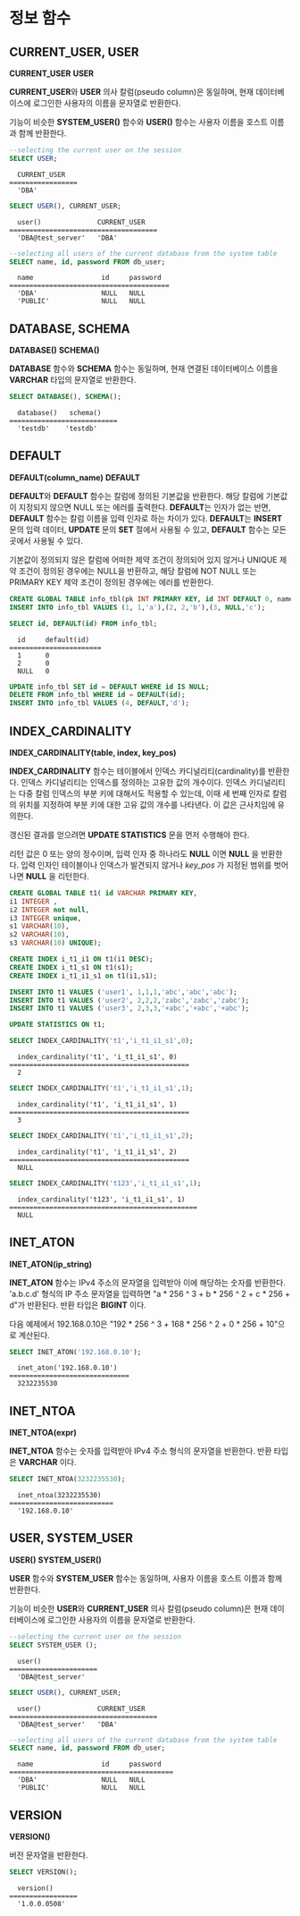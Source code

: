 정보 함수
=========

CURRENT_USER, USER
-------------------
**CURRENT_USER**
**USER**

**CURRENT_USER**와 **USER** 의사 칼럼(pseudo column)은 동일하며, 현재 데이터베이스에 로그인한 사용자의 이름을 문자열로 반환한다.

기능이 비슷한 **SYSTEM_USER()** 함수와 **USER()** 함수는 사용자 이름을 호스트 이름과 함께 반환한다.

``` sql
--selecting the current user on the session
SELECT USER;
```
```
  CURRENT_USER   
=================
  'DBA'          
```

``` sql
SELECT USER(), CURRENT_USER;
```
```
  user()              CURRENT_USER   
=====================================
  'DBA@test_server'   'DBA'          
```

``` sql
--selecting all users of the current database from the system table
SELECT name, id, password FROM db_user;
```
```
  name                 id     password
========================================
  'DBA'                NULL   NULL
  'PUBLIC'             NULL   NULL
```

DATABASE, SCHEMA
----------------

**DATABASE()**
**SCHEMA()**

**DATABASE** 함수와 **SCHEMA** 함수는 동일하며, 현재 연결된 데이터베이스 이름을 **VARCHAR** 타입의 문자열로 반환한다.

``` sql
SELECT DATABASE(), SCHEMA();
```
```
  database()   schema()    
===========================
  'testdb'    'testdb'   
```

DEFAULT
-------

**DEFAULT(column_name)**
**DEFAULT**

**DEFAULT**와 **DEFAULT** 함수는 칼럼에 정의된 기본값을 반환한다. 해당 칼럼에 기본값이 지정되지 않으면 NULL 또는 에러를 출력한다. **DEFAULT**는 인자가 없는 반면, **DEFAULT** 함수는 칼럼 이름을 입력 인자로 하는 차이가 있다. **DEFAULT**는 **INSERT** 문의 입력 데이터, **UPDATE** 문의 **SET** 절에서 사용될 수 있고, **DEFAULT** 함수는 모든 곳에서 사용될 수 있다.

기본값이 정의되지 않은 칼럼에 어떠한 제약 조건이 정의되어 있지 않거나 UNIQUE 제약 조건이 정의된 경우에는 NULL을 반환하고, 해당 칼럼에 NOT NULL 또는 PRIMARY KEY 제약 조건이 정의된 경우에는 에러를 반환한다.

``` sql
CREATE GLOBAL TABLE info_tbl(pk INT PRIMARY KEY, id INT DEFAULT 0, name VARCHAR);
INSERT INTO info_tbl VALUES (1, 1,'a'),(2, 2,'b'),(3, NULL,'c');

SELECT id, DEFAULT(id) FROM info_tbl;
```
```
  id     default(id)   
=======================
  1      0             
  2      0             
  NULL   0             
```

``` sql
UPDATE info_tbl SET id = DEFAULT WHERE id IS NULL;
DELETE FROM info_tbl WHERE id = DEFAULT(id);
INSERT INTO info_tbl VALUES (4, DEFAULT,'d');
```

INDEX_CARDINALITY
------------------

**INDEX_CARDINALITY(table, index, key_pos)**

**INDEX_CARDINALITY** 함수는 테이블에서 인덱스 카디널리티(cardinality)를 반환한다. 인덱스 카디널리티는 인덱스를 정의하는 고유한 값의 개수이다. 인덱스 카디널리티는 다중 칼럼 인덱스의 부분 키에 대해서도 적용할 수 있는데, 이때 세 번째 인자로 칼럼의 위치를 지정하여 부분 키에 대한 고유 값의 개수를 나타낸다. 이 값은 근사치임에 유의한다.

갱신된 결과를 얻으려면 **UPDATE STATISTICS** 문을 먼저 수행해야 한다.

리턴 값은 0 또는 양의 정수이며, 입력 인자 중 하나라도 **NULL** 이면 **NULL** 을 반환한다. 입력 인자인 테이블이나 인덱스가 발견되지 않거나 *key_pos* 가 지정된 범위를 벗어나면 **NULL** 을 리턴한다.

``` sql
CREATE GLOBAL TABLE t1( id VARCHAR PRIMARY KEY, 
i1 INTEGER ,
i2 INTEGER not null,
i3 INTEGER unique,
s1 VARCHAR(10),
s2 VARCHAR(10),
s3 VARCHAR(10) UNIQUE);

CREATE INDEX i_t1_i1 ON t1(i1 DESC);
CREATE INDEX i_t1_s1 ON t1(s1);
CREATE INDEX i_t1_i1_s1 on t1(i1,s1);

INSERT INTO t1 VALUES ('user1', 1,1,1,'abc','abc','abc');
INSERT INTO t1 VALUES ('user2', 2,2,2,'zabc','zabc','zabc');
INSERT INTO t1 VALUES ('user3', 2,3,3,'+abc','+abc','+abc');

UPDATE STATISTICS ON t1;
```

``` sql
SELECT INDEX_CARDINALITY('t1','i_t1_i1_s1',0);
```
```
  index_cardinality('t1', 'i_t1_i1_s1', 0)   
=============================================
  2                                          
```

``` sql
SELECT INDEX_CARDINALITY('t1','i_t1_i1_s1',1);
```
```
  index_cardinality('t1', 'i_t1_i1_s1', 1)   
=============================================
  3                                          
```

``` sql
SELECT INDEX_CARDINALITY('t1','i_t1_i1_s1',2);
```
```
  index_cardinality('t1', 'i_t1_i1_s1', 2)   
=============================================
  NULL                                       
```

``` sql
SELECT INDEX_CARDINALITY('t123','i_t1_i1_s1',1);
```
```
  index_cardinality('t123', 'i_t1_i1_s1', 1)   
===============================================
  NULL                                         
```

INET_ATON
----------

**INET_ATON(ip_string)**

**INET_ATON** 함수는 IPv4 주소의 문자열을 입력받아 이에 해당하는 숫자를 반환한다. 'a.b.c.d' 형식의 IP 주소 문자열을 입력하면 "a * 256 ^ 3 + b * 256 ^ 2 + c * 256 + d"가 반환된다. 반환 타입은 **BIGINT** 이다.

다음 예제에서 192.168.0.10은 "192 * 256 ^ 3 + 168 * 256 ^ 2 + 0 * 256 + 10"으로 계산된다.

``` sql
SELECT INET_ATON('192.168.0.10');
```
```
  inet_aton('192.168.0.10')   
==============================
  3232235530                  
```

INET_NTOA
----------

**INET_NTOA(expr)**

**INET_NTOA** 함수는 숫자를 입력받아 IPv4 주소 형식의 문자열을 반환한다. 반환 타입은 **VARCHAR** 이다.

``` sql
SELECT INET_NTOA(3232235530);
```
```
  inet_ntoa(3232235530)   
==========================
  '192.168.0.10'          
```

USER, SYSTEM_USER
------------------

**USER()**
**SYSTEM_USER()**

**USER** 함수와 **SYSTEM_USER** 함수는 동일하며, 사용자 이름을 호스트 이름과 함께 반환한다.

기능이 비슷한 **USER**와 **CURRENT_USER** 의사 칼럼(pseudo column)은 현재 데이터베이스에 로그인한 사용자의 이름을 문자열로 반환한다.

``` sql
--selecting the current user on the session
SELECT SYSTEM_USER ();
```
```
  user()              
======================
  'DBA@test_server'   
```

``` sql
SELECT USER(), CURRENT_USER;
```
```
  user()              CURRENT_USER   
=====================================
  'DBA@test_server'   'DBA'          
```

``` sql
--selecting all users of the current database from the system table
SELECT name, id, password FROM db_user;
```
```
  name                 id     password
=========================================
  'DBA'                NULL   NULL
  'PUBLIC'             NULL   NULL
```

VERSION
-------

**VERSION()**

버전 문자열을 반환한다.

``` sql
SELECT VERSION();
```
```
  version()      
=================
  '1.0.0.0508'   
```

